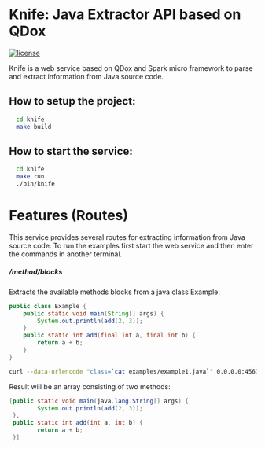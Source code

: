 # Knife: Java Extractor API based on QDox
[![license](http://img.shields.io/:license-apache-blue.svg)](https://github.com/pasmod/knife/blob/master/LICENSE)

Knife is a web service based on QDox and Spark micro framework to parse and extract information from Java source code.

## How to setup the project:
``` bash
  cd knife
  make build
```

## How to start the service:
``` bash
  cd knife
  make run
  ./bin/knife
```
# Features (Routes)
This service provides several routes for extracting information from Java source code. To run the examples first start the web service and then enter the commands in another terminal.

##### /method/blocks
Extracts the available methods blocks from a java class
Example:
``` java
public class Example {
	public static void main(String[] args) {
		System.out.println(add(2, 3));
	}
	public static int add(final int a, final int b) {
		return a + b;
	}
}
```
``` bash
curl --data-urlencode "class=`cat examples/example1.java`" 0.0.0.0:4567/method/blocks
```
Result will be an array consisting of two methods:
``` java
[public static void main(java.lang.String[] args) {
		System.out.println(add(2, 3));
 },
 public static int add(int a, int b) {
		return a + b;
 }]
``` 
